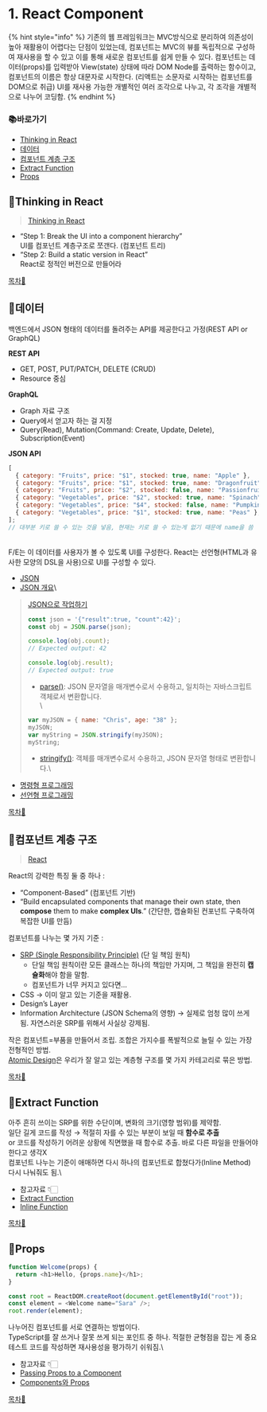 # 1. React Component

{% hint style="info" %}
기존의 웹 프레임워크는 MVC방식으로 분리하여 의존성이 높아 재활용이 어렵다는 단점이 있었는데, 컴포넌트는 MVC의 뷰를 독립적으로 구성하여 재사용을 할 수 있고 이를 통해 새로운 컴포넌트를 쉽게 만들 수 있다. 컴포넌트는 데이터(props)를 입력받아 View(state) 상태에 따라 DOM Node를 출력하는 함수이고, 컴포넌트의 이름은 항상 대문자로 시작한다. (리액트는 소문자로 시작하는 컴포넌트를 DOM으로 취급) UI를 재사용 가능한 개별적인 여러 조각으로 나누고, 각 조각을 개별적으로 나누어 코딩함.
{% endhint %}

### 📚바로가기

* [Thinking in React](1.-react-component.md#thinking-in-react)
* [데이터](1.-react-component.md#undefined-1)
* [컴포넌트 계층 구조](1.-react-component.md#undefined-2)
* [Extract Function](1.-react-component.md#extract-function)
* [Props](1.-react-component.md#props)

## 📍Thinking in React

> [Thinking in React](https://beta.reactjs.org/learn/thinking-in-react)

* “Step 1: Break the UI into a component hierarchy”\
  UI를 컴포넌트 계층구조로 쪼갠다. (컴포넌트 트리)
* “Step 2: Build a static version in React”\
  React로 정적인 버전으로 만들어라

[목차🔺](1.-react-component.md#undefined)

## 📍데이터

백엔드에서 JSON 형태의 데이터를 돌려주는 API를 제공한다고 가정(REST API or GraphQL)

**REST API**

* GET, POST, PUT/PATCH, DELETE (CRUD)
* Resource 중심

**GraphQL**

* Graph 자료 구조
* Query에서 얻고자 하는 걸 지정
* Query(Read), Mutation(Command: Create, Update, Delete), Subscription(Event)

**JSON API**

```javascript
[
  { category: "Fruits", price: "$1", stocked: true, name: "Apple" },
  { category: "Fruits", price: "$1", stocked: true, name: "Dragonfruit" },
  { category: "Fruits", price: "$2", stocked: false, name: "Passionfruit" },
  { category: "Vegetables", price: "$2", stocked: true, name: "Spinach" },
  { category: "Vegetables", price: "$4", stocked: false, name: "Pumpkin" },
  { category: "Vegetables", price: "$1", stocked: true, name: "Peas" },
];
// 대부분 키로 쓸 수 있는 것을 넣음, 현재는 키로 쓸 수 있는게 없기 때문에 name을 씀
```

\
F/E는 이 데이터를 사용자가 볼 수 있도록 UI를 구성한다. React는 선언형(HTML과 유사한 모양의 DSL을 사용)으로 UI를 구성할 수 있다.

* [JSON](https://ko.wikipedia.org/wiki/JSON)
* [JSON 개요](https://www.json.org/json-ko.html)\


> [JSON으로 작업하기](https://developer.mozilla.org/ko/docs/Learn/JavaScript/Objects/JSON)
>
> ```javascript
> const json = '{"result":true, "count":42}';
> const obj = JSON.parse(json);
>
> console.log(obj.count);
> // Expected output: 42
>
> console.log(obj.result);
> // Expected output: true
> ```
>
> * [parse()](https://developer.mozilla.org/en-US/docs/Web/JavaScript/Reference/Global\_Objects/JSON/parse): JSON 문자열을 매개변수로서 수용하고, 일치하는 자바스크립트 객체로서 변환합니다.\
>   \
>
>
> ```javascript
> var myJSON = { name: "Chris", age: "38" };
> myJSON;
> var myString = JSON.stringify(myJSON);
> myString;
> ```
>
> * [stringify()](https://developer.mozilla.org/en-US/docs/Web/JavaScript/Reference/Global\_Objects/JSON/stringify): 객체를 매개변수로서 수용하고, JSON 문자열 형태로 변환합니다.\
>

* [명령형 프로그래밍](https://ko.wikipedia.org/wiki/%EB%AA%85%EB%A0%B9%ED%98%95\_%ED%94%84%EB%A1%9C%EA%B7%B8%EB%9E%98%EB%B0%8D)
* [선언형 프로그래밍](https://ko.wikipedia.org/wiki/%EC%84%A0%EC%96%B8%ED%98%95\_%ED%94%84%EB%A1%9C%EA%B7%B8%EB%9E%98%EB%B0%8D)

[목차🔺](1.-react-component.md#undefined)

## 📍컴포넌트 계층 구조

> [React](https://reactjs.org/)

React의 강력한 특징 둘 중 하나 :

* “Component-Based” (컴포넌트 기반)
* “Build encapsulated components that manage their own state, then **compose** them to make **complex UIs**.” (간단한, 캡슐화된 컨포넌트 구축하여 복잡한 UI를 만듬)

컴포넌트를 나누는 몇 가지 기준 :

* [SRP (Single Responsibility Principle)](https://ko.wikipedia.org/wiki/%EB%8B%A8%EC%9D%BC\_%EC%B1%85%EC%9E%84\_%EC%9B%90%EC%B9%99) (단 일 책임 원칙)
  * 단일 책임 원칙이란 모든 클래스는 하나의 책임만 가지며, 그 책임을 완전히 **캡슐화**해야 함을 말함.
  * 컴포넌트가 너무 커지고 있다면…
* CSS → 이미 알고 있는 기준을 재활용.
* Design’s Layer
* Information Architecture (JSON Schema의 영향) → 실제로 엄청 많이 쓰게 됨. 자연스러운 SRP를 위해서 사실상 강제됨.

작은 컴포넌트=부품을 만들어서 조립. 조합은 가지수를 폭발적으로 늘릴 수 있는 가장 전형적인 방법.\
[Atomic Design](https://bradfrost.com/blog/post/atomic-web-design/)은 우리가 잘 알고 있는 계층형 구조를 몇 가지 카테고리로 묶은 방법.

[목차🔺](1.-react-component.md#undefined)

## 📍Extract Function

아주 흔히 쓰이는 SRP를 위한 수단이며, 변화의 크기(영향 범위)를 제약함.\
일단 길게 코드를 작성 → 적절히 자를 수 있는 부분이 보일 때 **함수로 추출**\
or 코드를 작성하기 어려운 상황에 직면했을 때 함수로 추출. 바로 다른 파일을 만들어야 한다고 생각X\
컴포넌트 나누는 기준이 애매하면 다시 하나의 컴포넌트로 합쳤다가(Inline Method) 다시 나눠줘도 됨.\


* 참고자료 👇🏻
* [Extract Function](https://refactoring.com/catalog/extractFunction.html)
* [Inline Function](https://refactoring.com/catalog/inlineFunction.html)

[목차🔺](1.-react-component.md#undefined)

## 📍Props

```javascript
function Welcome(props) {
  return <h1>Hello, {props.name}</h1>;
}

const root = ReactDOM.createRoot(document.getElementById("root"));
const element = <Welcome name="Sara" />;
root.render(element);
```

나누어진 컴포넌트를 서로 연결하는 방법이다.\
TypeScript를 잘 쓰거나 잘못 쓰게 되는 포인트 중 하나. 적절한 균형점을 잡는 게 중요\
테스트 코드를 작성하면 재사용성을 평가하기 쉬워짐.\


* 참고자료 👇🏻
* [Passing Props to a Component](https://beta.reactjs.org/learn/passing-props-to-a-component)
* [Components와 Props](https://ko.reactjs.org/docs/components-and-props.html)

[목차🔺](1.-react-component.md#undefined)
